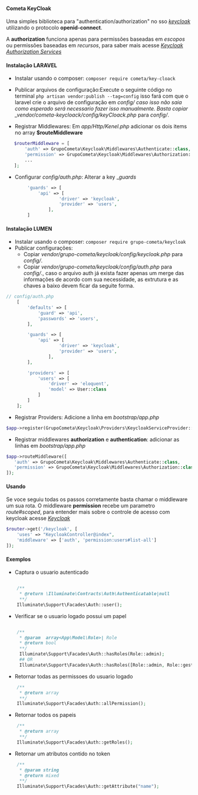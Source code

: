 #### Cometa KeyCloak

Uma simples biblioteca para "authentication/authorization" no sso _[keycloak](https://www.keycloak.org/)_ utilizando o protocolo **openid-connect**.

A **authorization** funciona apenas para permissões baseadas em _escopos_ ou permissões baseadas em _recursos_, para saber mais acesse _[Keycloak Authorization Services](https://www.keycloak.org/docs/latest/authorization_services/index.html)_

#### Instalação **LARAVEL**

- Instalar usando o composer: `composer require cometa/key-cloack`
- Publicar arquivos de configuração:Execute o seguinte código no terminal `php artisan vendor:publish --tag=config` isso fará com que o laravel crie o arquivo de configuração em _config/ caso isso não saia como esperado será necessario fazer isso manualmente. Basta copiar \_vendor/cometa-keycloack/config/keyCloack.php_ para _config/_.

- Registrar Middlewares: Em _app/Http/Kenel.php_ adicionar os dois items no array **$routeMiddleware**

```php
   $routerMiddleware = [
       'auth' => GrupoCometa\Keycloak\Middlewares\Authenticate::class,
       'permission' => GrupoCometa\Keycloak\Middlewares\Authorization::class
       ...
   ];

```

* Configurar _config/auth.php_: Alterar a key __guards_
~~~php
        'guards' => [
            'api' => [
                    'driver' => 'keycloak',
                    'provider' => 'users',
                ],
        ]
~~~
#### Instalação **LUMEN**

- Instalar usando o composer: `composer require grupo-cometa/keycloak`
- Publicar configurações:
  - Copiar _vendor/grupo-cometa/keycloak/config/keycloak.php_ para _config/_.
  - Copiar _vendor/grupo-cometa/keycloak/config/auth.php_ para _config/_., caso o arquivo auth já exista fazer apenas um merge das informações de acordo com sua necessidade, as extrutura e as chaves a baixo devem ficar da seguite forma.

~~~php
// config/auth.php
    [
        'defaults' => [
            'guard' => 'api',
            'passwords' => 'users',
        ],

        'guards' => [
            'api' => [
                    'driver' => 'keycloak',
                    'provider' => 'users',
                ],
        ],

        'providers' => [
            'users' => [
                'driver' => 'eloquent',
                'model' => User::class
            ]
        ]
    ];

~~~

* Registrar Providers: Adicione a linha em *_bootstrap/app.php_*

```php
$app->register(GrupoCometa\Keycloak\Providers\KeycloakServiceProvider::class);
```

- Registrar middlewares **authorization** e **authentication**: adicionar as linhas em _bootstrap/app.php_

```php
$app->routeMiddleware([
   'auth' => GrupoCometa\Keycloak\Middlewares\Authenticate::class,
   'permission' => GrupoCometa\Keycloak\Middlewares\Authorization::class
]);

```

#### Usando

Se voce seguiu todas os passos corretamente basta chamar o middleware um sua rota. O middleware **permission** recebe um parametro _route#scoped_, para entender mais sobre o controle de acesso com keycloak acesse _[Keycloak](https://www.keycloak.org/)_

```php
$router->get('/keycloak', [
    'uses' => "KeycloakController@index",
    'middleware' => ['auth', 'permission:users#list-all']
]);

```

#### Exemplos

- Captura o usuario autenticado

```php

    /**
     * @return \Illuminate\Contracts\Auth\Authenticatable|null
     **/
    Illuminate\Support\Facades\Auth::user();

```

- Verificar se o usuario logado possui um papel

```php

    /**
     * @param  array<App\Model\Role>| Role
     * @return bool
     **/
     Illuminate\Support\Facades\Auth::hasRoles(Role::admin);
     ## OR
     Illuminate\Support\Facades\Auth::hasRoles([Role::admin, Role::gestor]);
```

- Retornar todas as permissoes do usuario logado

```php
    /**
     * @return array
     **/
    Illuminate\Support\Facades\Auth::allPermission();
```

- Retornar todos os papeis

```php
    /**
     * @return array
     **/
    Illuminate\Support\Facades\Auth::getRoles();

```

- Retornar um atributos contido no token

```php
    /**
     * @param string
     * @return mixed
     **/
    Illuminate\Support\Facades\Auth::getAttribute("name");
```
